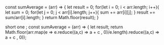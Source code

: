 const sumAverage = (arr) => {
  let result = 0;
  for(let i = 0; i < arr.length; i++){
    let sum = 0;
    for(let j = 0; j < arr[i].length; j++){
     sum += arr[i][j];
    }
    result += sum/arr[i].length;
  }
  return Math.floor(result);
}


short one ; const sumAverage = (arr) => {
              let result;
              return Math.floor(arr.map(e => e.reduce((a,c) => a + c , 0)/e.length).reduce((a,c) => a + c , 0));